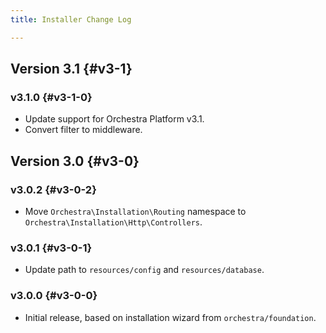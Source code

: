```yaml
---
title: Installer Change Log

---
```


## Version 3.1 {#v3-1}

### v3.1.0 {#v3-1-0}

* Update support for Orchestra Platform v3.1.
* Convert filter to middleware.

## Version 3.0 {#v3-0}

### v3.0.2 {#v3-0-2}

* Move `Orchestra\Installation\Routing` namespace to `Orchestra\Installation\Http\Controllers`.

### v3.0.1 {#v3-0-1}

* Update path to `resources/config` and `resources/database`.

### v3.0.0 {#v3-0-0}

* Initial release, based on installation wizard from `orchestra/foundation`.
